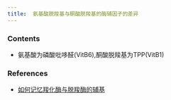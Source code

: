 ```yaml
---
title:  氨基酸脱羧基与酮酸脱羧基的酶辅因子的差异
--- 
```


### Contents
- 氨基酸为磷酸吡哆醛(VitB6),酮酸脱羧基为TPP(VitB1)

### References
- [如何记忆羧化酶与脱羧酶的辅基](/如何记忆羧化酶与脱羧酶的辅基)
